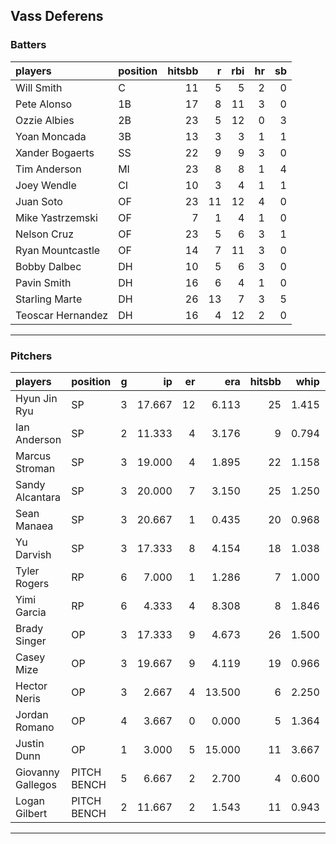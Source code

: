 ## Vass Deferens

### Batters

 
|players           |position | hitsbb|  r| rbi| hr| sb| 
|:-----------------|:--------|------:|--:|---:|--:|--:| 
|Will Smith        |C        |     11|  5|   5|  2|  0| 
|Pete Alonso       |1B       |     17|  8|  11|  3|  0| 
|Ozzie Albies      |2B       |     23|  5|  12|  0|  3| 
|Yoan Moncada      |3B       |     13|  3|   3|  1|  1| 
|Xander Bogaerts   |SS       |     22|  9|   9|  3|  0| 
|Tim Anderson      |MI       |     23|  8|   8|  1|  4| 
|Joey Wendle       |CI       |     10|  3|   4|  1|  1| 
|Juan Soto         |OF       |     23| 11|  12|  4|  0| 
|Mike Yastrzemski  |OF       |      7|  1|   4|  1|  0| 
|Nelson Cruz       |OF       |     23|  5|   6|  3|  1| 
|Ryan Mountcastle  |OF       |     14|  7|  11|  3|  0| 
|Bobby Dalbec      |DH       |     10|  5|   6|  3|  0| 
|Pavin Smith       |DH       |     16|  6|   4|  1|  0| 
|Starling Marte    |DH       |     26| 13|   7|  3|  5| 
|Teoscar Hernandez |DH       |     16|  4|  12|  2|  0| 

* * *

### Pitchers

 
|players           |position    |  g|     ip| er|    era| hitsbb|  whip| so|  w| sv| 
|:-----------------|:-----------|--:|------:|--:|------:|------:|-----:|--:|--:|--:| 
|Hyun Jin Ryu      |SP          |  3| 17.667| 12|  6.113|     25| 1.415|  7|  0|  0| 
|Ian Anderson      |SP          |  2| 11.333|  4|  3.176|      9| 0.794| 10|  0|  0| 
|Marcus Stroman    |SP          |  3| 19.000|  4|  1.895|     22| 1.158| 21|  2|  0| 
|Sandy Alcantara   |SP          |  3| 20.000|  7|  3.150|     25| 1.250| 16|  2|  0| 
|Sean Manaea       |SP          |  3| 20.667|  1|  0.435|     20| 0.968| 16|  3|  0| 
|Yu Darvish        |SP          |  3| 17.333|  8|  4.154|     18| 1.038| 18|  1|  0| 
|Tyler Rogers      |RP          |  6|  7.000|  1|  1.286|      7| 1.000|  4|  0|  3| 
|Yimi Garcia       |RP          |  6|  4.333|  4|  8.308|      8| 1.846|  2|  0|  2| 
|Brady Singer      |OP          |  3| 17.333|  9|  4.673|     26| 1.500| 20|  1|  0| 
|Casey Mize        |OP          |  3| 19.667|  9|  4.119|     19| 0.966| 15|  1|  0| 
|Hector Neris      |OP          |  3|  2.667|  4| 13.500|      6| 2.250|  6|  0|  0| 
|Jordan Romano     |OP          |  4|  3.667|  0|  0.000|      5| 1.364|  4|  0|  0| 
|Justin Dunn       |OP          |  1|  3.000|  5| 15.000|     11| 3.667|  3|  0|  0| 
|Giovanny Gallegos |PITCH BENCH |  5|  6.667|  2|  2.700|      4| 0.600|  7|  2|  0| 
|Logan Gilbert     |PITCH BENCH |  2| 11.667|  2|  1.543|     11| 0.943| 13|  2|  0| 


* * *


